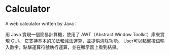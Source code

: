 # Calculator
A web calculator written by Java：

用 Java 實現一個簡易計算機，使用了 AWT（Abstract Window Toolkit）庫來實現 GUI。
它支持基本的加法和減法運算，並提供清除功能。
User可以點擊按鈕輸入數字，點擊運算符號執行運算，並在顯示器上看到結果。
